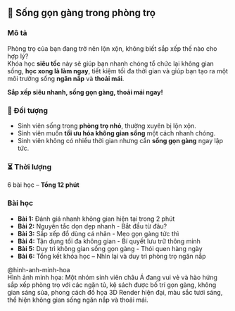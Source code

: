## 📌 Sống gọn gàng trong phòng trọ  

### Mô tả  
Phòng trọ của bạn đang trở nên lộn xộn, không biết sắp xếp thế nào cho hợp lý?  
Khóa học **siêu tốc** này sẽ giúp bạn nhanh chóng tổ chức lại không gian sống, **học xong là làm ngay**, tiết kiệm tối đa thời gian và giúp bạn tạo ra một môi trường sống **ngăn nắp** và **thoải mái**.  

**Sắp xếp siêu nhanh, sống gọn gàng, thoải mái ngay!**  

### 🎯 Đối tượng  
- Sinh viên sống trong **phòng trọ nhỏ**, thường xuyên bị lộn xộn.  
- Sinh viên muốn **tối ưu hóa không gian sống** một cách nhanh chóng.  
- Sinh viên không có nhiều thời gian nhưng cần **sống gọn gàng** ngay lập tức.  

### ⏳ Thời lượng  
6 bài học – **Tổng 12 phút**  

### Bài học  
- **Bài 1:** Đánh giá nhanh không gian hiện tại trong 2 phút  
- **Bài 2:** Nguyên tắc dọn dẹp nhanh - Bắt đầu từ đâu?  
- **Bài 3:** Sắp xếp đồ dùng cá nhân - Mẹo gọn gàng tức thì  
- **Bài 4:** Tận dụng tối đa không gian - Bí quyết lưu trữ thông minh  
- **Bài 5:** Duy trì không gian sống gọn gàng - Thói quen hàng ngày  
- **Bài 6:** Tổng kết khóa học – Nhìn lại và duy trì phòng trọ ngăn nắp  

@hinh-anh-minh-hoa  
Hình ảnh minh họa: Một nhóm sinh viên châu Á đang vui vẻ và hào hứng sắp xếp phòng trọ với các ngăn tủ, kệ sách được bố trí gọn gàng, không gian sáng sủa, phong cách đồ họa 3D Render hiện đại, màu sắc tươi sáng, thể hiện không gian sống ngăn nắp và thoải mái.